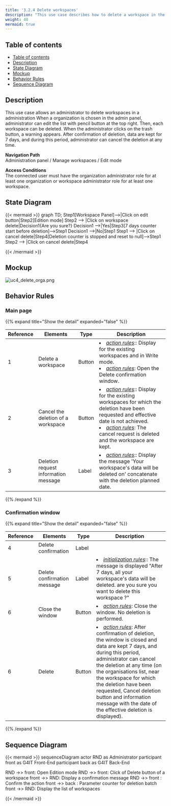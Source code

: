 ```yaml
---
title: '3.2.4 Delete workspaces'
description: "This use case describes how to delete a workspace in the administration module"
weight: 40
mermaid: true
---
```


## Table of contents

- [Table of contents](#table-of-contents)
- [Description](#description)
- [State Diagram](#state-diagram)
- [Mockup](#mockup)
- [Behavior Rules](#behavior-rules)
- [Sequence Diagram](#sequence-diagram)

## Description

This use case allows an administrator to delete workspaces in a administration
When a organization is chosen in the admin panel, administrator can edit the list with pencil button at the top right.
Then, each workspace can be deleted.
When the administrator clicks on the trash button, a warning appears.
After confirmation of deletion, data are kept for 7 days, and during this period, administrator can cancel the deletion
at any time.

**Navigation Path**  
Administration panel / Manage workspaces / Edit mode

**Access Conditions**  
The connected user must have the organization administrator role for at least one organization
or workspace administrator role for at least one workspace.

## State Diagram

{{< mermaid >}}
graph TD;
Step1[Workspace Panel]-->|Click on edit button|Step2[Edition mode]
Step2 --> |Click on workspace delete|Decision1{Are you sure?}
Decision1 -->|Yes|Step3[7 days counter start before deletion]-->Step1
Decision1 -->|No|Step1
Step1 --> |Click on cancel delete|Step4[Deletion counter is stopped and reset to null]-->Step1
Step2 --> |Click on cancel delete|Step4

{{< /mermaid >}}

## Mockup

![uc4_delete_orga.png](../images/uc4_delete_orga.png)

## Behavior Rules

### Main page
{{% expand title="Show the detail" expanded="false" %}}

| Reference | Elements                               | Type   | Description                                                                                                                                                                                                                                  |
|-----------|----------------------------------------|--------|----------------------------------------------------------------------------------------------------------------------------------------------------------------------------------------------------------------------------------------------|
| 1         | Delete a workspace                 | Button | <li><u>*action rules*</u>:: Display for the existing workspaces and in Write mode.<br><li><u>*action rules*</u>: Open the Delete confirmation window.                                                                                     |
| 2         | Cancel the deletion of a workspace | Button | <li><u>*action rules*</u>:: Display for the existing workspaces for which the deletion have been requested and effective date is not achieved.<br><li><u>*action rules*</u>: The cancel request is deleted and the workspace are kept. |
| 3         | Deletion request information message   | Label  | <li><u>*action rules*</u>:: Display the message 'Your workspace's data will be deleted on' concatenate with the deletion planned date.                                                                                                    |

{{% /expand %}}

### Confirmation window
{{% expand title="Show the detail" expanded="false" %}}

| Reference | Elements                    | Type   | Description                                                                                                                                                                                                                                                                                                                                                                             |
|-----------|-----------------------------|--------|-----------------------------------------------------------------------------------------------------------------------------------------------------------------------------------------------------------------------------------------------------------------------------------------------------------------------------------------------------------------------------------------|
| 4         | Delete confirmation         | Label  |                                                                                                                                                                                                                                                                                                                                                                                         |
| 5         | Delete confirmation message | Label  | <li><u>*initialization rules*</u>:: The message is displayed "After 7 days, all your workspace's data will be deleted. are you sure you want to delete this workspace ?"                                                                                                                                                                                                          |
| 6         | Close the window            | Button | <li><u>*action rules*</u>: Close the window. No deletion is performed.                                                                                                                                                                                                                                                                                                                  |
| 6         | Delete                      | Button | <li><u>*action rules*</u>: After confirmation of deletion, the window is closed and data are kept 7 days, and during this period, administrator can cancel the deletion at any time (on the organisations list, near the workspace for which the deletion have been requested, Cancel deletion button and information message with the date of the effective deletion is displayed). |

{{% /expand %}}

## Sequence Diagram

{{< mermaid >}}
sequenceDiagram
actor RND as Administrator
participant front as G4IT Front-End
participant back as G4IT Back-End

RND ->> front: Open Edition mode
RND ->> front: Click of Delete button of a workspace
front ->> RND: Display a confirmation message
RND ->> front : Confirm the action
front ->> back : Parameter counter for deletion batch
front ->> RND: Display the list of workspaces

{{< /mermaid >}}
